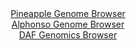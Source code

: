 <div id="Pineapple_Genome_Browser" align="center">
  <a href="https://igv.org/app/?sessionURL=blob:zZJda9swFIb_i6BlA8eWbMdfUEaSplnb9GNJ3WwtxSiy7Gi1JU9S7KYh_31a2djNCs3FxkAX0uFI531fPVvQUqmY4CABro36NkLAAmolujmum4pe4poqkBS4UtQCkhZUUk4oSLagwErjdDY1N1daNypxHKabXo15KWzl2bjGz4LjTtlE1M5IVBVeCom1kMoZStwKh5Vtr6NL3DS2me3ZfSfHGju4alaCK.E0lJdZZ97LfpWyknJR06xeV5q9CMiMHqMxtwv8YbCYDwihSp3TzWl.NDg_Hdx64_RuEozu0quPizRYHM5ZybFeS3oURpfXwYJ0Z_VsHl.vr_XQ9c9wdOAOJ5OLA._4cPzUMEnVEQpR5MPA9z0TDeM5ffqfXJvF9nRORvM6PT67iT591d10tLy9LMsD92R8c3rVvuZ8Z4FKkLVhAZCVDBMELQ8GVt8Nej.2KLIgjE0.UjCQ3D9YQEtMHk37_RboTWOIAYp.W7_AYwEhcypB0oshDFEcu30_9GEco521BWtZ_b1wT9JZHEJ34LpBVrBKG5zzTPFG2ZhzuyWFXT7vmWY7Tz_zgs.iaDgjx8EYxbNR2jy652TwKkVm9MsHGqNvUfRPuHuLEFsv94XtqkGbxfRiWm1ucAE3bRSFefBlIigu_xiPb8zuF00hZI216TcVc_xJW4slw1ybQssUW7KK6c3CpCg6kCDXM9ACIiphKASyXL6DFrRQH77_Dae3e9h9Bw--">Pineapple Genome Browser</a>
</div>
<div id="Alphonso_Genome_Browser" align="center">
  <a href="https://igv.org/app/?sessionURL=blob:zZLRbtowGEbfxVKrTQqJ7RAgkaoptEALpbQwxkpVRU5wgtfETm2TFBDvPq_atJtOKhebJuXC.eXE33d89qCiUjHBQQCwjTwbIWABtRb1jBRlTm9IQRUIUpIragFJUyopTygI9iAlSpP59Np8uda6VIHjMF02CsIzYSvXJgXZCU5qZSeicM5FnpNYSKKFVE5Xkko4LKsaNY1JWdrmbNf2nBXRxCF5uRZcCaekPItq87_o1yjKKBcFjYpNrtlrgMjkMRlXdko.hYtZmCRUqRHdXq3OwtFV.MXtzZeD1vlyPrlczFuL0xnLONEbSc_umWrG69unmlS3l8vw20AMvV43nnTc8MS9OO29lExSdYbaqNOELQ9BA4bxFX35nzqbhx3Ze6dwJQY17tMxZ3U4KrveCe7mxfCcZL03myNwsEAuko0xASRr2Q4QtFzYsjzcavxYoo4FoW_4SMFA8PBoAS1J8mS2P.yB3pbGF6Do8.ZVHQsIuaISBA0fwjbyfew1203o..hg7cFG5n8Pbn8.9dsQhxi3opTl2si8ihQvlU04t6sktbPdkTRF28CT277vJteDz_eT8fQE9ytv.FzNmizp_IGnBczxr5doyr4n1T9x7z1BbB0fKxy.ux_FyuuKi6ebm8v1aPl1PJ2R3XYzGb.JB5uyx6FJhSyINvvNxLz.NK4ikhGuzaBiisUsZ3q7MBRFDQKEXSMuSEQujIlAZvEHaEELefDjb0Hdw.PhOw--">Alphonso Genome Browser</a>
</div>


<div id="DAF_Genomics_Browser" align="center">
  <a href="https://igv.org/app/?sessionURL=blob:tZFra9swFIb_i6D95JvkW2wIw6zNmmUXmszxSClBtY9jM8tyJLlOFvLfK7yOwS6MQQeSkDiX99V5TugRhKx5i2JELOxbGCMDyYoPK8q6Bj5QBhLFJW0kGEhACQLaHFB8QiWViqbLd7qyUqqTsW0XtDR30HJW59KSrkU7U_JeVaBTTWJRRr_ylg7SyjnTyYratOkq3kpu0zwHKU3H7qDdbQeqj..x7dgStqxvVD2qbrUJbaywSqrd1m0Bh78Y.Q_KetWvkmyVjPULOM6LabKYJ2v3Ot28CV5v0o83WRpkl6t611LVC5iqaDfP3OKCzPy1PGxujrPkQb5PJpliB.fCvbq8PnS1ADnFIZ54TuDjEJ0N1PC81xBQXgkcY88IycQgnmc.X10_0FMQvEbx3b2BlKD5F51.d0Lq2GlUSMK.H6kZiIsCBIrNyHFCHEXE90LPiSJ8Nk6oF80Ls5ylyyh0SEJIYD1QpvXLuhkHqIV.Db4UyJ866_2voJx0SXL2dh9Bf_t58emKPIbcl2u.H4bfYppo93_8VskFo0qHvj2fodBGqzFo1Q8q7vn._AQ-">DAF Genomics Browser</a>
</div>

